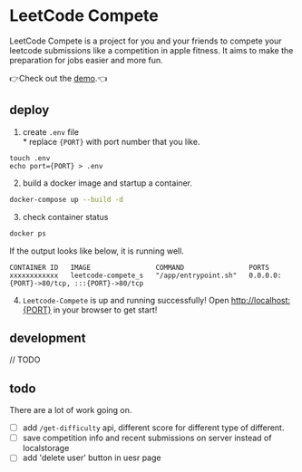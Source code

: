 # LeetCode Compete
LeetCode Compete is a project for you and your friends to compete your leetcode submissions like a competition in apple fitness. It aims to make the preparation for jobs easier and more fun.

👉Check out the [demo](https://leetcode-compete.keyi-li.com/).👈

## deploy
1. create `.env` file \
\* replace `{PORT}` with port number that you like.
```
touch .env
echo port={PORT} > .env
```

2. build a docker image and startup a container.
```sh
docker-compose up --build -d
```

3. check container status
```sh
docker ps
```
If the output looks like below, it is running well.
```
CONTAINER ID   IMAGE                COMMAND                PORTS
xxxxxxxxxxxx   leetcode-compete_s   "/app/entrypoint.sh"   0.0.0.0:{PORT}->80/tcp, :::{PORT}->80/tcp
```
4. `Leetcode-Compete` is up and running successfully!
Open [http://localhost:{PORT}](http://localhost:{PORT}) in your browser to get start!


## development
// TODO


## todo
There are a lot of work going on.
- [ ] add `/get-difficulty` api, different score for different type of different.
- [ ] save competition info and recent submissions on server instead of localstorage
- [ ] add 'delete user' button in uesr page
